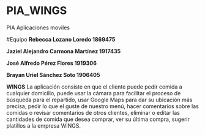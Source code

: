 # PIA_WINGS
PIA Aplicaciones moviles


#Equipo
**Rebecca Lozano Loredo 1869475**

**Jaziel Alejandro Carmona Martínez 1917435**

**José Alfredo Pérez Flores 1919306**

**Brayan Uriel Sánchez Soto 1906405**

**WINGS**
La aplicación consiste en que el cliente puede pedir comida a cualquier domicilio, puede usar la cámara para facilitar el proceso de búsqueda para el repartido, usar Google Maps para dar su ubicación más precisa, pedir lo que el guste de nuestro menú, hacer comentarios sobre las comidas o revisar comentarios de otros clientes, eliminar o editar las cantidades de comida que desea comprar, ver su última compra, sugerir platillos a la empresa WINGS.
